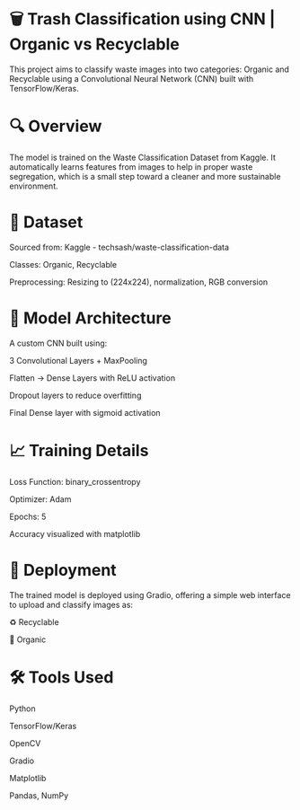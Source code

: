 # 🗑️ Trash Classification using CNN | Organic vs Recyclable
This project aims to classify waste images into two categories: Organic and Recyclable using a Convolutional Neural Network (CNN) built with TensorFlow/Keras.

# 🔍 Overview
The model is trained on the Waste Classification Dataset from Kaggle. It automatically learns features from images to help in proper waste segregation, which is a small step toward a cleaner and more sustainable environment.

# 📁 Dataset
Sourced from: Kaggle - techsash/waste-classification-data

Classes: Organic, Recyclable

Preprocessing: Resizing to (224x224), normalization, RGB conversion

# 🧠 Model Architecture
A custom CNN built using:

3 Convolutional Layers + MaxPooling

Flatten → Dense Layers with ReLU activation

Dropout layers to reduce overfitting

Final Dense layer with sigmoid activation

# 📈 Training Details
Loss Function: binary_crossentropy

Optimizer: Adam

Epochs: 5

Accuracy visualized with matplotlib

# 🚀 Deployment
The trained model is deployed using Gradio, offering a simple web interface to upload and classify images as:

♻️ Recyclable

🌱 Organic

# 🛠️ Tools Used
Python

TensorFlow/Keras

OpenCV

Gradio

Matplotlib

Pandas, NumPy
